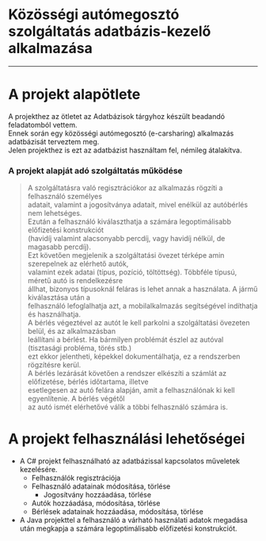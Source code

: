 # Közösségi autómegosztó szolgáltatás adatbázis-kezelő alkalmazása
---
# A projekt alapötlete
A projekthez az ötletet az Adatbázisok tárgyhoz készült beadandó feladatomból vettem.  
Ennek során egy közösségi autómegosztó (e-carsharing) alkalmazás adatbázisát terveztem meg.  
Jelen projekthez is ezt az adatbázist használtam fel, némileg átalakítva.  

### A projekt alapját adó szolgáltatás működése

>A szolgáltatásra való regisztrációkor az alkalmazás rögzíti a felhasználó személyes  
>adatait, valamint a jogosítványa adatait, mivel enélkül az autóbérlés nem lehetséges.  
>Ezután a felhasználó kiválaszthatja a számára legoptimálisabb előfizetési konstrukciót  
>(havidíj valamint alacsonyabb percdíj, vagy havidíj nélkül, de magasabb percdíj).  
>Ezt követően megjelenik a szolgáltatási övezet térképe amin szerepelnek az elérhető autók,  
>valamint ezek adatai (típus, pozíció, töltöttség). Többféle típusú, méretű autó is rendelkezésre  
>állhat, bizonyos típusoknál feláras is lehet annak a használata. A jármű kiválasztása után a  
>felhasználó lefoglalhatja azt, a mobilalkalmazás segítségével indíthatja és használhatja.  
>A bérlés végeztével az autót le kell parkolni a szolgáltatási övezeten belül, és az alkalmazásban  
>leállítani a bérlést. Ha bármilyen problémát észlel az autóval (tisztasági probléma, törés stb.)  
>ezt ekkor jelentheti, képekkel dokumentálhatja, ez a rendszerben rögzítésre kerül.  
>A bérlés lezárását követően a rendszer elkészíti a számlát az előfizetése, bérlés időtartama, illetve  
>esetlegesen az autó felára alapján, amit a felhasználónak ki kell egyenlítenie. A bérlés végétől  
>az autó ismét elérhetővé válik a többi felhasználó számára is.  

# A projekt felhasználási lehetőségei
* A C# projekt felhasználható az adatbázissal kapcsolatos műveletek kezelésére. 
    * Felhasználók regisztrációja
    * Felhasználó adatainak módosítása, törlése
       * Jogosítvány hozzáadása, törlése
    * Autók hozzáadása, módosítása, törlése
    * Bérlések adatainak hozzáadása, módosítása, törlése
* A Java projekttel a felhasználó a várható használati adatok megadása után  megkapja a számára legoptimálisabb előfizetési konstrukciót.